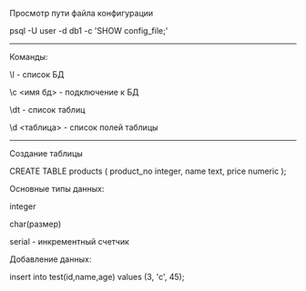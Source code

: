Просмотр пути файла конфигурации

psql -U user -d db1  -c 'SHOW config_file;'

----------------------------------------------------------------------------------

Команды:

\l  - список БД

\c <имя бд> - подключение к БД

\dt - список таблиц

\d <таблица> - список полей таблицы

----------------------------------------------------------------------------------

Создание таблицы

CREATE TABLE products (
    product_no integer,
    name text,
    price numeric
);

Основные типы данных:

integer

char(размер)

serial - инкрементный счетчик

Добавление данных:

insert into test(id,name,age) values (3, 'c', 45);